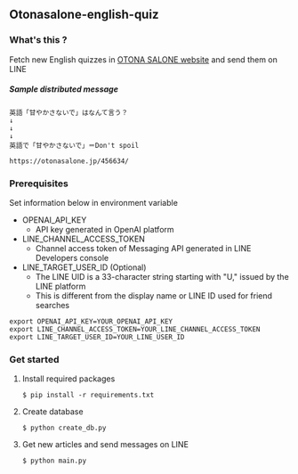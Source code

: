 ## Otonasalone-english-quiz

### What's this ?
Fetch new English quizzes in [OTONA SALONE website](https://otonasalone.jp/tags/ichinichiichieigo/) and send them on LINE

##### Sample distributed message
```
英語「甘やかさないで」はなんて言う？
↓
↓
↓
英語で「甘やかさないで」＝Don't spoil

https://otonasalone.jp/456634/
```

### Prerequisites

Set information below in environment variable

- OPENAI\_API\_KEY
    - API key generated in OpenAI platform
- LINE\_CHANNEL\_ACCESS\_TOKEN
    - Channel access token of Messaging API generated in LINE Developers console
- LINE\_TARGET\_USER\_ID (Optional)
    - The LINE UID is a 33-character string starting with "U," issued by the LINE platform
    - This is different from the display name or LINE ID used for friend searches
```
export OPENAI_API_KEY=YOUR_OPENAI_API_KEY
export LINE_CHANNEL_ACCESS_TOKEN=YOUR_LINE_CHANNEL_ACCESS_TOKEN
export LINE_TARGET_USER_ID=YOUR_LINE_USER_ID
```

### Get started

1. Install required packages
    ```
    $ pip install -r requirements.txt
    ```
1. Create database
    ```
    $ python create_db.py
    ```
1. Get new articles and send messages on LINE
    ```
    $ python main.py
    ```
